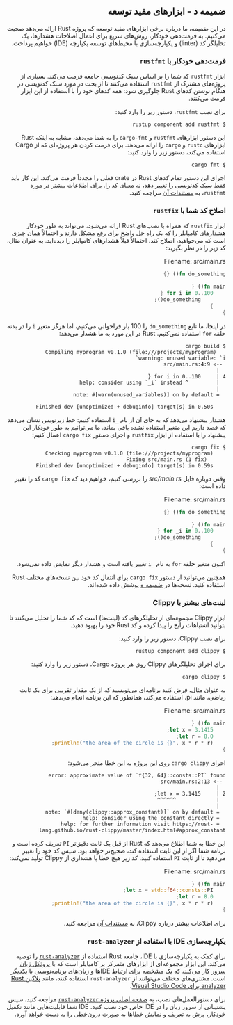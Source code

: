 <div dir="rtl">

## ضمیمه د - ابزارهای مفید توسعه

در این ضمیمه، ما درباره برخی ابزارهای مفید توسعه که پروژه Rust ارائه می‌دهد صحبت می‌کنیم. به فرمت‌دهی خودکار، روش‌های سریع برای اعمال اصلاحات هشدارها، یک تحلیلگر کد (linter) و یکپارچه‌سازی با محیط‌های توسعه یکپارچه (IDE) خواهیم پرداخت.

### فرمت‌دهی خودکار با `rustfmt`

ابزار `rustfmt` کد شما را بر اساس سبک کدنویسی جامعه فرمت می‌کند. بسیاری از پروژه‌های مشترک از `rustfmt` استفاده می‌کنند تا از بحث در مورد سبک کدنویسی در هنگام نوشتن کدهای Rust جلوگیری شود: همه کدهای خود را با استفاده از این ابزار فرمت می‌کنند.

برای نصب `rustfmt`، دستور زیر را وارد کنید:

```console
$ rustup component add rustfmt
```

این دستور ابزارهای `rustfmt` و `cargo-fmt` را به شما می‌دهد، مشابه به اینکه Rust ابزارهای `rustc` و `cargo` را ارائه می‌دهد. برای فرمت کردن هر پروژه‌ای که از Cargo استفاده می‌کند، دستور زیر را وارد کنید:

```console
$ cargo fmt
```

اجرای این دستور تمام کدهای Rust در crate فعلی را مجدداً فرمت می‌کند. این کار باید فقط سبک کدنویسی را تغییر دهد، نه معنای کد را. برای اطلاعات بیشتر در مورد `rustfmt`، به [مستندات آن][rustfmt] مراجعه کنید.

[rustfmt]: https://github.com/rust-lang/rustfmt

### اصلاح کد شما با `rustfix`

ابزار `rustfix` که همراه با نصب‌های Rust ارائه می‌شود، می‌تواند به طور خودکار هشدارهای کامپایلر را که یک راه حل واضح برای رفع مشکل دارند و احتمالاً همان چیزی است که می‌خواهید، اصلاح کند. احتمالاً قبلاً هشدارهای کامپایلر را دیده‌اید. به عنوان مثال، کد زیر را در نظر بگیرید:

<span class="filename">Filename: src/main.rs</span>

```rust
fn do_something() {}

fn main() {
    for i in 0..100 {
        do_something();
    }
}
```

در اینجا، ما تابع `do_something` را 100 بار فراخوانی می‌کنیم، اما هرگز متغیر `i` را در بدنه حلقه `for` استفاده نمی‌کنیم. Rust در این مورد به ما هشدار می‌دهد:

```console
$ cargo build
   Compiling myprogram v0.1.0 (file:///projects/myprogram)
warning: unused variable: `i`
 --> src/main.rs:4:9
  |
4 |     for i in 0..100 {
  |         ^ help: consider using `_i` instead
  |
  = note: #[warn(unused_variables)] on by default

    Finished dev [unoptimized + debuginfo] target(s) in 0.50s
```

هشدار پیشنهاد می‌دهد که به جای آن از نام `_i` استفاده کنیم: خط زیرنویس نشان می‌دهد که قصد داریم این متغیر استفاده نشده باقی بماند. ما می‌توانیم به طور خودکار این پیشنهاد را با استفاده از ابزار `rustfix` و اجرای دستور `cargo fix` اعمال کنیم:

```console
$ cargo fix
    Checking myprogram v0.1.0 (file:///projects/myprogram)
      Fixing src/main.rs (1 fix)
    Finished dev [unoptimized + debuginfo] target(s) in 0.59s
```

وقتی دوباره فایل _src/main.rs_ را بررسی کنیم، خواهیم دید که `cargo fix` کد را تغییر داده است:

<span class="filename">Filename: src/main.rs</span>

```rust
fn do_something() {}

fn main() {
    for _i in 0..100 {
        do_something();
    }
}
```

اکنون متغیر حلقه `for` به نام `_i` تغییر یافته است و هشدار دیگر نمایش داده نمی‌شود.

همچنین می‌توانید از دستور `cargo fix` برای انتقال کد خود بین نسخه‌های مختلف Rust استفاده کنید. نسخه‌ها در [ضمیمه ه][editions] پوشش داده شده‌اند.

### لینت‌های بیشتر با Clippy

ابزار Clippy مجموعه‌ای از تحلیلگرهای کد (لینت‌ها) است که کد شما را تحلیل می‌کنند تا بتوانید اشتباهات رایج را پیدا کرده و کد Rust خود را بهبود دهید.

برای نصب Clippy، دستور زیر را وارد کنید:

```console
$ rustup component add clippy
```

برای اجرای تحلیلگرهای Clippy روی هر پروژه Cargo، دستور زیر را وارد کنید:

```console
$ cargo clippy
```

به عنوان مثال، فرض کنید برنامه‌ای می‌نویسید که از یک مقدار تقریبی برای یک ثابت ریاضی، مانند pi، استفاده می‌کند، همانطور که این برنامه انجام می‌دهد:

<span class="filename">Filename: src/main.rs</span>

```rust
fn main() {
    let x = 3.1415;
    let r = 8.0;
    println!("the area of the circle is {}", x * r * r);
}
```

اجرای `cargo clippy` روی این پروژه به این خطا منجر می‌شود:

```text
error: approximate value of `f{32, 64}::consts::PI` found
 --> src/main.rs:2:13
  |
2 |     let x = 3.1415;
  |             ^^^^^^
  |
  = note: `#[deny(clippy::approx_constant)]` on by default
  = help: consider using the constant directly
  = help: for further information visit https://rust-lang.github.io/rust-clippy/master/index.html#approx_constant
```

این خطا به شما اطلاع می‌دهد که Rust از قبل یک ثابت دقیق‌تر `PI` تعریف کرده است و برنامه شما اگر از این ثابت استفاده کند، صحیح‌تر خواهد بود. سپس کد خود را تغییر می‌دهید تا از ثابت `PI` استفاده کنید. کد زیر هیچ خطا یا هشداری از Clippy تولید نمی‌کند:

<span class="filename">Filename: src/main.rs</span>

```rust
fn main() {
    let x = std::f64::consts::PI;
    let r = 8.0;
    println!("the area of the circle is {}", x * r * r);
}
```

برای اطلاعات بیشتر درباره Clippy، به [مستندات آن][clippy] مراجعه کنید.

[clippy]: https://github.com/rust-lang/rust-clippy

### یکپارچه‌سازی IDE با استفاده از `rust-analyzer`

برای کمک به یکپارچه‌سازی با IDE، جامعه Rust استفاده از [`rust-analyzer`][rust-analyzer]<!-- ignore --> را توصیه می‌کند. این ابزار مجموعه‌ای از ابزارهای متمرکز بر کامپایلر است که با [پروتکل زبان سرور][lsp]<!-- ignore --> کار می‌کند، که یک مشخصه برای ارتباط IDEها و زبان‌های برنامه‌نویسی با یکدیگر است. مشتری‌های مختلف می‌توانند از `rust-analyzer` استفاده کنند، مانند [پلاگین Rust analyzer برای Visual Studio Code][vscode].

[lsp]: http://langserver.org/
[vscode]: https://marketplace.visualstudio.com/items?itemName=rust-lang.rust-analyzer

برای دستورالعمل‌های نصب، به [صفحه اصلی پروژه `rust-analyzer`][rust-analyzer]<!-- ignore --> مراجعه کنید، سپس پشتیبانی از سرور زبان را در IDE خاص خود نصب کنید. IDE شما قابلیت‌هایی مانند تکمیل خودکار، پرش به تعریف و نمایش خطاها به صورت درون‌خطی را به دست خواهد آورد.

[rust-analyzer]: https://rust-analyzer.github.io
[editions]: appendix-05-editions.md
